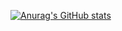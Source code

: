 [![Anurag's GitHub stats](https://github-readme-stats.vercel.app/api?username=A7Codes)](https://github.com/anuraghazra/github-readme-stats)
